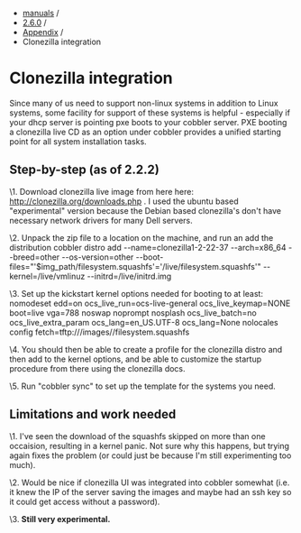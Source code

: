
<!-- begin content -->

<div id="wrap" class="container">
 <div class="row">
  <div class="span8">
<ul class="breadcrumb"><li><a href="/manuals">manuals</a> <span class="divider">/</span></li><li><a href="/manuals/2.6.0">2.6.0</a> <span class="divider">/</span></li><li><a href="/manuals/2.6.0/Appendix">Appendix</a> <span class="divider">/</span></li><li class="active">Clonezilla integration</li></ul>
   <h1>Clonezilla integration</h1>
<p>Since many of us need to support non-linux systems in addition to
Linux systems, some facility for support of these systems is
helpful - especially if your dhcp server is pointing pxe boots to
your cobbler server. PXE booting a clonezilla live CD as an option
under cobbler provides a unified starting point for all system
installation tasks.</p>

<h2>Step-by-step (as of 2.2.2)</h2>

<p> \1. Download clonezilla live image from here here:
 <a href="http://clonezilla.org/downloads.php">http://clonezilla.org/downloads.php</a>
 . I used the ubuntu based "experimental" version because the Debian
 based clonezilla's don't have necessary network drivers for many
 Dell servers.</p>

<p>\2. Unpack the zip file to a location on the machine, and run an add the distribution
  cobbler distro add  --name=clonezilla1-2-22-37 --arch=x86_64 --breed=other --os-version=other --boot-files="'$img_path/filesystem.squashfs'='<path_to_your_folder>/live/filesystem.squashfs'" --kernel=<path_to_your_folder>/live/vmlinuz --initrd=<path_to_your_folder>/live/initrd.img</p>

<p>\3. Set up the kickstart kernel options needed for booting to at least:
  nomodeset edd=on ocs_live_run=ocs-live-general ocs_live_keymap=NONE boot=live vga=788 noswap noprompt nosplash ocs_live_batch=no ocs_live_extra_param ocs_lang=en_US.UTF-8 ocs_lang=None nolocales config fetch=tftp://<Your_TFTP_ServerIP>/images/<your_Profile_NAME>/filesystem.squashfs</p>

<p>\4. You should then be able to create a profile for the clonezilla distro and then add to the kernel options, and be able to customize the startup procedure from there using the clonezilla docs.</p>

<p>\5. Run "cobbler sync" to set up the template for the systems you need.</p>

<h2>Limitations and work needed</h2>

<p>\1. I've seen the download of the squashfs skipped on more than one
 occaision, resulting in a kernel panic. Not sure why this happens,
 but trying again fixes the problem (or could just be because I'm
 still experimenting too much).</p>

<p>\2. Would be nice if clonezilla UI was integrated into cobbler
 somewhat (i.e. it knew the IP of the server saving the images and
 maybe had an ssh key so it could get access without a password).</p>

<p>\3. <strong>Still very experimental.</strong></p>
